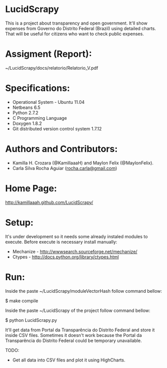 LucidScrapy
===========

This is a project about transparency and open government. It'll show expenses from 
Governo do Distrito Federal (Brazil) using detailed charts. That will be useful for citizens who want 
to check public expenses.
 
Assigment (Report):
=====
~/LucidScrapy/docs/relatorio/Relatorio_V.pdf

Specifications:
===========
 * Operational System - Ubuntu 11.04
 * Netbeans 6.5
 * Python 2.7.2
 * C Programming Language
 * Doxygen 1.8.2
 * Git distributed version control system 1.7.12

Authors and Contributors:
===========
 * Kamilla H. Crozara (@KamillaaaH) and Maylon Felix (@MaylonFelix).
 * Carla Silva Rocha Aguiar (rocha.carla@gmail.com)

Home Page:
===========
http://kamillaaah.github.com/LucidScrapy/

Setup: 
===========
It's under development so it needs some already instaled modules to execute. Before execute is necessary 
install manually:

* Mechanize - http://wwwsearch.sourceforge.net/mechanize/
* Ctypes - http://docs.python.org/library/ctypes.html

Run:
===========
Inside the paste ~/LucidScrapy/moduleVectorHash follow command bellow:

$ make compile

Inside the paste ~/LucidScrapy of the project follow command bellow:

$ python LucidScrapy.py


It'll get data from Portal da Transparência do Distrito Federal and store it inside CSV files. Sometimes it 
doesn't work because the Portal da Transparência do Distrito Federal could be temporary unavailable.


TODO:

* Get all data into CSV files and plot it using HighCharts.  